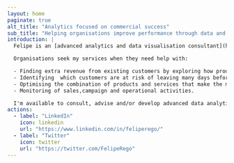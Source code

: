 ```yaml
---
layout: home
paginate: true
alt_title: "Analytics focused on commercial success"
sub_title: "Helping organisations improve performance through data and analytics."
introduction: |
  Felipe is an [advanced analytics and data visualisation consultant](https://feliperego.github.io/about) helping organisations improve performance through data and analytics:

  Organisations seek my services when they need help with:

  - Finding extra revenue from existing customers by exploring how products are sold, services are consumed and customers shop.
  - Identifying  which customers are at risk of leaving many days before they do.
  - Optimising the combination of products and services that make the most sense to their business.
  - Monitoring of sales,campaign and operational activities.

  I'm available to consult, advise and/or develop advanced data analytics and visualisation solutions with marketing, digital, sales, operations, finance, technology and strategy teams across Australia.
actions:
  - label: "LinkedIn"
    icon: linkedin
    url: "https://www.linkedin.com/in/feliperego/"
  - label: "Twitter"
    icon: twitter
    url: "https://twitter.com/FelipeRego"
---
```

